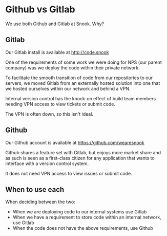 # Github vs Gitlab

We use both Github and Gitlab at Snook. Why?

## Gitlab

Our Gitlab install is available at http://code.snook

One of the requirements of some work we were doing for NPS (our parent company) was we deploy the code within their private network.

To facilitate the smooth transition of code from our repositories to our servers, we moved Gitlab from an externally hosted solution into one that we hosted ourselves within our network and behind a VPN.

Internal version control has the knock-on effect of build team members needing VPN access to view tickets or submit code.

The VPN is often down, so this isn't ideal.

## Github

Our Github account is available at https://github.com/wearesnook

Github shares a feature set with Gitlab, but enjoys more market share and as such is seen as a first-class citizen for any application that wants to interface with a version control system.

It does not need VPN access to view issues or submit code.

## When to use each

When deciding between the two:

- When we are deploying code to our internal systems use Gitlab
- When we have a requirement to store code within an internal network, use Gitlab
- When the code does not have the above requirements, use Github